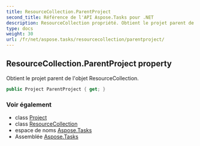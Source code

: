 ```yaml
---
title: ResourceCollection.ParentProject
second_title: Référence de l'API Aspose.Tasks pour .NET
description: ResourceCollection propriété. Obtient le projet parent de lobjet ResourceCollection.
type: docs
weight: 30
url: /fr/net/aspose.tasks/resourcecollection/parentproject/
---
```

## ResourceCollection.ParentProject property

Obtient le projet parent de l'objet ResourceCollection.

```csharp
public Project ParentProject { get; }
```

### Voir également

* class [Project](../../project/)
* class [ResourceCollection](../)
* espace de noms [Aspose.Tasks](../../resourcecollection/)
* Assemblée [Aspose.Tasks](../../../)


